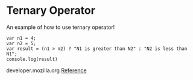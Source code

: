 # Ternary Operator
An example of how to use ternary operator!

```
var n1 = 4;
var n2 = 5;
var result = (n1 > n2) ? "N1 is greater than N2" : "N2 is less than N1";
console.log(result)
```
developer.mozilla.org [Reference](https://developer.mozilla.org/pt-BR/docs/Web/JavaScript/Reference/Operators/Operador_Condicional)
